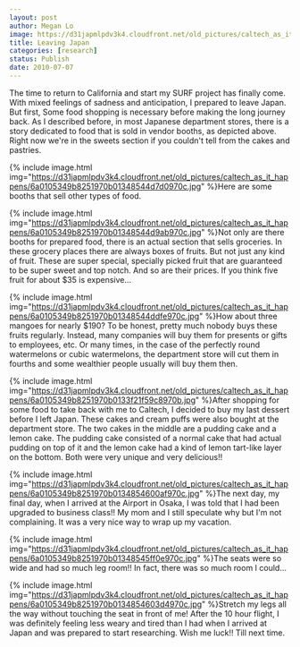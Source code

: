 ```yaml
---
layout: post
author: Megan Lo
image: https://d31japmlpdv3k4.cloudfront.net/old_pictures/caltech_as_it_happens/6a0105349b8251970b0133f21f4e22970b.jpg
title: Leaving Japan
categories: [research]
status: Publish
date: 2010-07-07
---
```



The time to return to California and start my SURF project has finally come. With mixed feelings of sadness and anticipation, I prepared to leave Japan. But first,
Some food shopping is necessary before making the long journey back. As I described before, in most Japanese department stores, there is a story dedicated to food that is sold in vendor booths, as depicted above. Right now we're in the sweets section if you couldn't tell from the cakes and pastries.


{% include image.html img="https://d31japmlpdv3k4.cloudfront.net/old_pictures/caltech_as_it_happens/6a0105349b8251970b01348544d7d0970c.jpg" %}Here are some booths that sell other types of food.


{% include image.html img="https://d31japmlpdv3k4.cloudfront.net/old_pictures/caltech_as_it_happens/6a0105349b8251970b01348544d9ab970c.jpg" %}Not only are there booths for prepared food, there is an actual section that sells groceries. In these grocery places there are always boxes of fruits. But not just any kind of fruit. These are super special, specially picked fruit that are guaranteed to be super sweet and top notch. And so are their prices. If you think five fruit for about $35 is expensive...


{% include image.html img="https://d31japmlpdv3k4.cloudfront.net/old_pictures/caltech_as_it_happens/6a0105349b8251970b01348544ddfe970c.jpg" %}How about three mangoes for nearly $190? To be honest, pretty much nobody buys these fruits regularly. Instead, many companies will buy them for presents or gifts to employees, etc. Or many times, in the case of the perfectly round watermelons or cubic watermelons, the department store will cut them in fourths and some wealthier people usually will buy them then.


{% include image.html img="https://d31japmlpdv3k4.cloudfront.net/old_pictures/caltech_as_it_happens/6a0105349b8251970b0133f21f59c8970b.jpg" %}After shopping for some food to take back with me to Caltech, I decided to buy my last dessert before I left Japan. These cakes and cream puffs were also bought at the department store. The two cakes in the middle are a pudding cake and a lemon cake. The pudding cake consisted of a normal cake that had actual pudding on top of it and the lemon cake had a kind of lemon tart-like layer on the bottom. Both were very unique and very delicious!!

{% include image.html img="https://d31japmlpdv3k4.cloudfront.net/old_pictures/caltech_as_it_happens/6a0105349b8251970b0134854600af970c.jpg" %}The next day, my final day, when I arrived at the Airport in Osaka, I was told that I had been upgraded to business class!! My mom and I still speculate why but I'm not complaining. It was a very nice way to wrap up my vacation.


{% include image.html img="https://d31japmlpdv3k4.cloudfront.net/old_pictures/caltech_as_it_happens/6a0105349b8251970b01348545ff0e970c.jpg" %}The seats were so wide and had so much leg room!! In fact, there was so much room I could...


{% include image.html img="https://d31japmlpdv3k4.cloudfront.net/old_pictures/caltech_as_it_happens/6a0105349b8251970b0134854603d4970c.jpg" %}Stretch my legs all the way without touching the seat in front of me!
After the 10 hour flight, I was definitely feeling less weary and tired than I had when I arrived at Japan and was prepared to start researching. Wish me luck!! Till next time.

